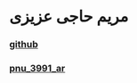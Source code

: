 # مریم حاجی عزیزی

### [github](https://github.com/MaryamHajiAzizi)

### [pnu_3991_ar](https://github.com/MaryamHajiAzizi/PNU_3991_AR)
